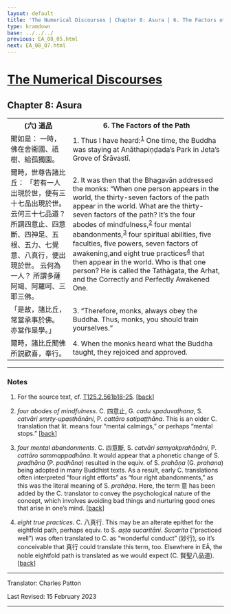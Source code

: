 ```yaml
---
layout: default
title: 'The Numerical Discourses | Chapter 8: Asura | 6. The Factors of the Path'
type: kramdown
base: ../../../
previous: EA_08_05.html
next: EA_08_07.html
---
```


<h1><a href='../index.html'>The Numerical Discourses</a></h1>
<h2>Chapter 8: Asura</h2>

<table class="trans">
  <th class='ch'>(六) 道品</th>
  <th class='en'>6. The Factors of the Path</th>
  <tr>
    <td class='ch' title='T125.2.561b18'>聞如是： 一時，佛在舍衞國、祇樹、給孤獨園。</td>
    <td id='p1'>1. Thus I have heard:<sup id="ref1"><a href="#n1">1</a></sup> One time, the Buddha was staying at Anāthapiṇḍada’s Park in Jeta’s Grove of Śrāvastī.</td>
  </tr>
  <tr>
    <td class='ch' title='T125.2.561b19'>爾時，世尊告諸比丘： 「若有一人出現於世，便有三十七品出現於世。 云何三十七品道？ 所謂四意止、四意斷、四神足、五根、五力、七覺意、八真行，便出現於世。 云何為一人？ 所謂多薩阿竭、阿羅呵、三耶三佛。</td>
    <td id='p2'>2. It was then that the Bhagavān addressed the monks: “When one person appears in the world, the thirty-seven factors of the path appear in the world. What are the thirty-seven factors of the path? It’s the four abodes of mindfulness,<sup id="ref2"><a href="#n2">2</a></sup> four mental abandonments,<sup id="ref3"><a href="#n3">3</a></sup> four spiritual abilities, five faculties, five powers, seven factors of awakening,and eight true practices<sup id="ref4"><a href="#n4">4</a></sup> that then appear in the world. Who is that one person? He is called the Tathāgata, the Arhat, and the Correctly and Perfectly Awakened One.</td>
  </tr>
  <tr>
    <td class='ch' title='T125.2.561b23'>「是故，諸比丘，常當承事於佛。 亦當作是學。」</td>
    <td id='p3'>3. “Therefore, monks, always obey the Buddha. Thus, monks, you should train yourselves.”</td>
  </tr>
  <tr>
    <td class='ch' title='T125.2.561b24'>爾時，諸比丘聞佛所説歡喜，奉行。</td>
    <td id='p4'>4. When the monks heard what the Buddha taught, they rejoiced and approved.</td>
  </tr>
</table>

<hr/>

<h3 id="notes">Notes</h3>

<ol class="notes-list">
<li id="n1"><p>For the source text, cf. <a href="https://cbetaonline.dila.edu.tw/zh/T02n0125_p0561b18" target="_blank">T125.2.561b18-25</a>. [<a href="#ref1">back</a>]</p></li>
<li id="n2"><p><em>four abodes of mindfulness</em>. C. 四意止, G. <em>cadu spaduvaṭ́hana</em>, S. <em>catvāri smṛty-upasthānāni</em>, P. <em>cattāro satipaṭṭhāna</em>. This is an older C. translation that lit. means four “mental calmings,” or perhaps “mental stops.” [<a href="#ref2">back</a>]</p></li>
<li id="n3"><p><em>four mental abandonments</em>. C. 四意斷, S. <em>catvāri samyakprahāṇāni</em>, P. <em>cattāro sammappadhāna</em>. It would appear that a phonetic change of S. <em>pradhāna</em> (P. <em>padhāna</em>) resulted in the equiv. of S. <em>prahāṇa</em> (G. <em>prahana</em>) being adopted in many Buddhist texts. As a result, early C. translations often interpreted “four right efforts” as “four right abandonments,” as this was the literal meaning of S. <em>prahāṇa</em>. Here, the term 意 has been added by the C. translator to convey the psychological nature of the concept, which involves avoiding bad things and nurturing good ones that arise in one’s mind. [<a href="#ref3">back</a>]</p></li>
<li id="n4"><p><em>eight true practices</em>. C. 八真行. This may be an alterate epithet for the eightfold path, perhaps equiv. to S. <em>aṣṭa sucaritāni</em>. <em>Sucarita</em> (“practiced well”) was often translated to C. as “wonderful conduct” (妙行), so it’s conceivable that 真行 could translate this term, too. Elsewhere in EĀ, the noble eightfold path is translated as we would expect (C. 賢聖八品道). [<a href="#ref4">back</a>]</p></li>
</ol>
<hr/>

<p class="translator">Translator: Charles Patton</p>
<p class='revised'>Last Revised: 15 February 2023</p>

<hr/>